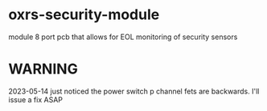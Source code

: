 # oxrs-security-module
module 8 port pcb that allows for EOL monitoring of security sensors

# WARNING
2023-05-14 just noticed the power switch p channel fets are backwards. I'll issue a fix ASAP
